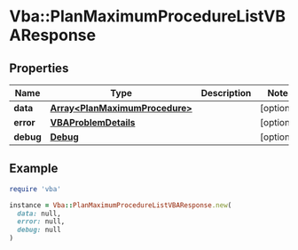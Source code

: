 # Vba::PlanMaximumProcedureListVBAResponse

## Properties

| Name | Type | Description | Notes |
| ---- | ---- | ----------- | ----- |
| **data** | [**Array&lt;PlanMaximumProcedure&gt;**](PlanMaximumProcedure.md) |  | [optional] |
| **error** | [**VBAProblemDetails**](VBAProblemDetails.md) |  | [optional] |
| **debug** | [**Debug**](Debug.md) |  | [optional] |

## Example

```ruby
require 'vba'

instance = Vba::PlanMaximumProcedureListVBAResponse.new(
  data: null,
  error: null,
  debug: null
)
```

